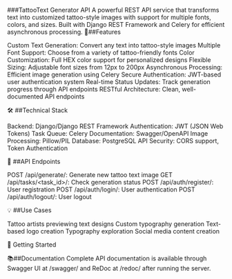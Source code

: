 ###TattooText Generator API
A powerful REST API service that transforms text into customized tattoo-style images with support for multiple fonts, colors, and sizes. Built with Django REST Framework and Celery for efficient asynchronous processing.
🚀##Features

Custom Text Generation: Convert any text into tattoo-style images
Multiple Font Support: Choose from a variety of tattoo-friendly fonts
Color Customization: Full HEX color support for personalized designs
Flexible Sizing: Adjustable font sizes from 12px to 200px
Asynchronous Processing: Efficient image generation using Celery
Secure Authentication: JWT-based user authentication system
Real-time Status Updates: Track generation progress through API endpoints
RESTful Architecture: Clean, well-documented API endpoints

🛠️ ##Technical Stack

Backend: Django/Django REST Framework
Authentication: JWT (JSON Web Tokens)
Task Queue: Celery
Documentation: Swagger/OpenAPI
Image Processing: Pillow/PIL
Database: PostgreSQL
API Security: CORS support, Token Authentication

📝 ##API Endpoints

POST /api/generate/: Generate new tattoo text image
GET /api/tasks/<task_id>/: Check generation status
POST /api/auth/register/: User registration
POST /api/auth/login/: User authentication
POST /api/auth/logout/: User logout

💡 ##Use Cases

Tattoo artists previewing text designs
Custom typography generation
Text-based logo creation
Typography exploration
Social media content creation

🚀 Getting Started

📚##Documentation
Complete API documentation is available through Swagger UI at /swagger/ and ReDoc at /redoc/ after running the server.

